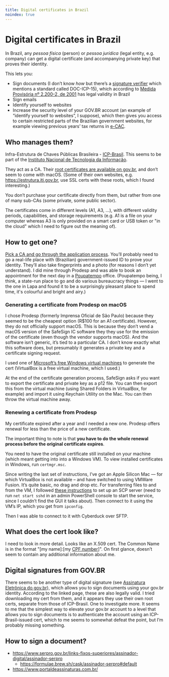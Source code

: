```yaml
---
title: Digital certificates in Brazil
noindex: true
---
```


# Digital certificates in Brazil

In Brazil, any _pessoa física_ (person) or _pessoa jurídica_ (legal entity, e.g. company) can get a digital certificate (and accompanying private key) that proves their identity.

This lets you:

- Sign documents (I don’t know _how_ but there’s a [signature verifier](https://verificador.iti.gov.br/verifier-2.7/) which mentions a standard called DOC-ICP-15), which according to [Medida Provisória nº 2.200-2, de 2001](http://www.planalto.gov.br/ccivil_03/mpv/antigas_2001/2200-2.htm) has legal validity in Brazil
- Sign emails
- Identify yourself to websites
- Increase the security level of your GOV.BR account (an example of “identify yourself to websites”, I suppose), which then gives you access to certain restricted parts of the Brazilian government websites, for example viewing previous years’ tax returns in [e-CAC](https://cav.receita.fazenda.gov.br/eCAC/publico/login.aspx).

## Who manages them?

Infra-Estrutura de Chaves Públicas Brasileira - [ICP-Brasil](https://www.gov.br/iti/pt-br/assuntos/icp-brasil). This seems to be part of the [Instituto Nacional de Tecnologia da Informação](https://www.gov.br/iti/pt-br).

They act as a CA. Their [root certificates are available on gov.br](https://www.gov.br/iti/pt-br/assuntos/repositorio/repositorio-ac-raiz), and don’t seem to come with macOS. (Some of their own websites, e.g. https://estrutura.iti.gov.br, use SSL certs with these roots, which I found interesting.)

You don’t purchase your certificate directly from them, but rather from one of many sub-CAs (some private, some public sector).

The certificates come in different levels (A1, A3, …), with different validity periods, capabilities, and storage requirements (e.g. A1 is a file on your computer whereas A3 is only provided on a smart card or USB token or "in the cloud" which I need to figure out the meaning of).

## How to get one?

[Pick a CA and go through the application process](https://www.gov.br/iti/pt-br/assuntos/certificado-digital/como-obter). You’ll probably need to go a real-life place with (Brazilian) government-issued ID to prove your identity. They’ll also take fingerprints and a photo (for reasons I don’t yet understand). I did mine through Prodesp and was able to book an appointment for the next day in a [Poupatempo](https://www.poupatempo.sp.gov.br) office. (Poupatempo being, I think, a state-run place to go and do various bureaucracy things — I went to the one in Lapa and found it to be a surprisingly pleasant place to spend time, it's colourful and bright and airy.)

### Generating a certificate from Prodesp on macOS

I chose Prodesp (formerly Imprensa Oficial de São Paulo) because they seemed to be the cheapest option (R$100 for an A1 certificate). However, they do not officially support macOS. This is because they don’t vend a macOS version of the SafeSign IC software they they use for the emission of the certificate (even though the vendor supports macOS). And the software isn’t generic, it’s tied to a particular CA. I don’t know exactly what this software does, but presumably it generates a private key and a certificate signing request.

I used one of [Microsoft’s free Windows virtual machines](https://developer.microsoft.com/en-us/microsoft-edge/tools/vms/) to generate the cert (VirtualBox is a free virtual machine, which I used.)

At the end of the certificate generation process, SafeSign asks if you want to export the certificate and private key as a p12 file. You can then export this from the virtual machine (using Shared Folders in VirtualBox, for example) and import it using Keychain Utility on the Mac. You can then throw the virtual machine away.

### Renewing a certificate from Prodesp

My certificate expired after a year and I needed a new one. Prodesp offers renewal for less than the price of a new certificate.

The important thing to note is that **you have to do the whole renewal process before the original certificate expires**.

You need to have the original certificate still installed on your machine (which meant getting into into a Windows VM). To view installed certificates in Windows, run `certmgr.msc`.

Since writing the last set of instructions, I’ve got an Apple Silicon Mac — for which VirtualBox is not available – and have switched to using VMWare Fusion. It’s quite basic, no drag and drop etc. For transferring files to and from the VM, I followed [these instructions](https://winscp.net/eng/docs/guide_windows_openssh_server) to set up an SCP server (need to run `net start sshd` in an admin PowerShell console to start the service, since I couldn’t find the GUI it talks about). Then connect to it using the VM’s IP, which you get from `ipconfig`.

Then I was able to connect to it with Cyberduck over SFTP.

## What does the cert look like?

I need to look in more detail. Looks like an X.509 cert. The Common Name is in the format "[my name]:[my [CPF number](https://en.wikipedia.org/wiki/CPF_number)]". On first glance, doesn’t seem to contain any additional information about me.

## Digital signatures from GOV.BR

There seems to be another type of digital signature (see [Assinatura Eletrônica do gov.br](https://www.gov.br/governodigital/pt-br/assinatura-eletronica)), which allows you to sign documents using your gov.br identity. According to the linked page, these are also legally valid. I tried downloading my cert from them, and it appears they use their own root certs, separate from those of ICP-Brasil. One to investigate more. It seems to me that the simplest way to elevate your gov.br account to a level that allows you to sign documents is to authenticate the account using an ICP-Brasil-issued cert, which to me seems to somewhat defeat the point, but I’m probably missing something.

## How to sign a document?

- https://www.serpro.gov.br/links-fixos-superiores/assinador-digital/assinador-serpro
  - https://formulae.brew.sh/cask/assinador-serpro#default
- https://www.portaldeassinaturas.com.br/
